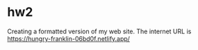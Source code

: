# hw2
Creating a formatted version of my web site.
The internet URL is https://hungry-franklin-06bd0f.netlify.app/
